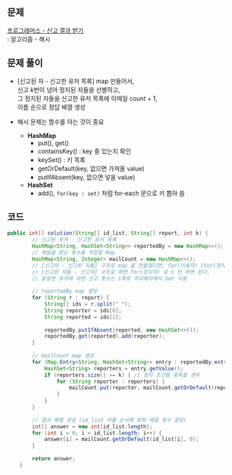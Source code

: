 ## 문제
[프로그래머스 - 신고 결과 받기](https://school.programmers.co.kr/learn/courses/30/lessons/92334) <br>
: 알고리즘 - 해시

## 문제 풀이
- [신고된 자 - 신고한 유저 목록] map 만들어서,<br>
  신고 k번이 넘어 정지된 자들을 선별하고,<br>
  그 정지된 자들을 신고한 유저 목록에 이메일 count + 1,<br>
  이름 순으로 정답 배열 생성

- 해시 문제는 함수를 아는 것이 중요
  - **HashMap**
    - put(), get()
    - containsKey() : key 중 있는지 확인
    - keySet() : 키 목록
    - getOrDefault(key, 없으면 가져올 value)
    - putIfAbsent(key, 없으면 넣을 value)
  - **HashSet**
    - add(), `for(key : set)` 처럼 for-each 문으로 키 뽑아 씀
   

## 코드
```java
public int[] solution(String[] id_list, String[] report, int k) {
        // 신고된 유저 - 신고한 유저 목록
        HashMap<String, HashSet<String>> reportedBy = new HashMap<>();
        // 메일을 받는 횟수를 저장할 Map
        HashMap<String, Integer> mailCount = new HashMap<>();
        // [신고자 - 신고된 자들] 구조로 map 을 만들었다면, for(이용자) {for(정지자) contain함수} 로 n x n 인데
        // [신고된 자들 - 신고자] 구조로 하면 for(정지자) 로 n 만 하면 된다.
        // 동일한 유저에 대한 신고 횟수는 1회로 처리해야해서 Set 사용
  
        // reportedBy map 생성
        for (String r : report) {
            String[] ids = r.split(" ");
            String reporter = ids[0];
            String reported = ids[1];
            
            reportedBy.putIfAbsent(reported, new HashSet<>());
            reportedBy.get(reported).add(reporter);
        }
        
        // mailCount map 생성
        for (Map.Entry<String, HashSet<String>> entry : reportedBy.entrySet()) {
            HashSet<String> reporters = entry.getValue();
            if (reporters.size() >= k) { // 정지 조건을 충족할 경우
                for (String reporter : reporters) {
                    mailCount.put(reporter, mailCount.getOrDefault(reporter, 0) + 1);
                }
            }
        }
        
        // 결과 배열 생성 (id_list 이름 순서에 맞춰 메일 횟수 할당)
        int[] answer = new int[id_list.length];
        for (int i = 0; i < id_list.length; i++) {
            answer[i] = mailCount.getOrDefault(id_list[i], 0);
        }
        
        return answer;
    }
```
